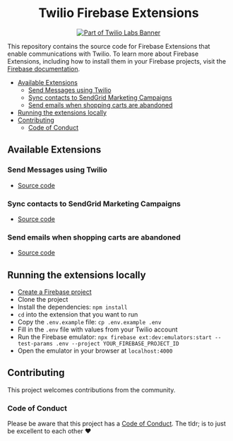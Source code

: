 <h1 align="center">Twilio Firebase Extensions</h1>
<p align="center"><a href="https://github.com/twilio-labs/about"><img src="https://img.shields.io/static/v1?label=&message=Twilio-Labs&color=F22F46&labelColor=0D122B&logo=twilio&style=for-the-badge" alt="Part of Twilio Labs Banner"></a></p>

This repository contains the source code for Firebase Extensions that enable communications with Twilio. To learn more about Firebase Extensions, including how to install them in your Firebase projects, visit the [Firebase documentation](https://firebase.google.com/docs/extensions).

* [Available Extensions](#available-extensions)
  * [Send Messages using Twilio](#send-messages-using-twilio)
  * [Sync contacts to SendGrid Marketing Campaigns](#sync-contacts-to-sendgrid-marketing-campaigns)
  * [Send emails when shopping carts are abandoned](#send-emails-when-shopping-carts-are-abandoned)
* [Running the extensions locally](#running-the-extensions-locally)
* [Contributing](#contributing)
  * [Code of Conduct](#code-of-conduct)

## Available Extensions

### Send Messages using Twilio

* [Source code](./firestore-send-twilio-message/)

### Sync contacts to SendGrid Marketing Campaigns

* [Source code](./sendgrid-marketing-campaigns-sync/)

### Send emails when shopping carts are abandoned

* [Source code](./abandoned-cart-emails/)

## Running the extensions locally

* [Create a Firebase project](https://firebase.google.com/)
* Clone the project
* Install the dependencies: `npm install`
* `cd` into the extension that you want to run
* Copy the `.env.example` file: `cp .env.example .env`
* Fill in the `.env` file with values from your Twilio account
* Run the Firebase emulator: `npx firebase ext:dev:emulators:start --test-params .env --project YOUR_FIREBASE_PROJECT_ID`
* Open the emulator in your browser at `localhost:4000`

## Contributing

This project welcomes contributions from the community.

### Code of Conduct

Please be aware that this project has a [Code of Conduct](./CODE_OF_CONDUCT.md). The tldr; is to just be excellent to each other ❤️